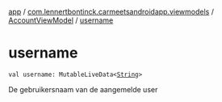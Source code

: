 [app](../../index.md) / [com.lennertbontinck.carmeetsandroidapp.viewmodels](../index.md) / [AccountViewModel](index.md) / [username](./username.md)

# username

`val username: MutableLiveData<`[`String`](https://kotlinlang.org/api/latest/jvm/stdlib/kotlin/-string/index.html)`>`

De gebruikersnaam van de aangemelde user

